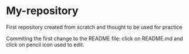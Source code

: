 My-repository
=============

First repository created from scratch and thought to be used for practice

Commiting the first change to the README file: click on README.md and click on pencil icon used to edit.
